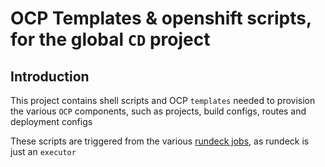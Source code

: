 # OCP Templates & openshift scripts, for the global `CD` project

## Introduction 
This project contains shell scripts and OCP `templates` needed to provision the various `OCP` components, such as projects, build configs, routes and deployment configs

These scripts are triggered from the various [rundeck jobs](rundeck-jobs), as rundeck is just an `executor`

